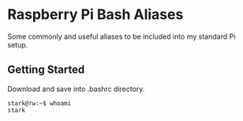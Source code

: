 # Raspberry Pi Bash Aliases
Some commonly and useful aliases to be included into my standard Pi setup.

## Getting Started
Download and save into .bashrc directory.

```console
stark@rw:~$ whoami
stark
```

